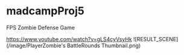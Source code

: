 # madcampProj5
FPS Zombie Defense Game

https://www.youtube.com/watch?v=gLS4cyVsyHk
![RESULT_SCENE](/image/PlayerZombie's BattleRounds Thumbnail.png)